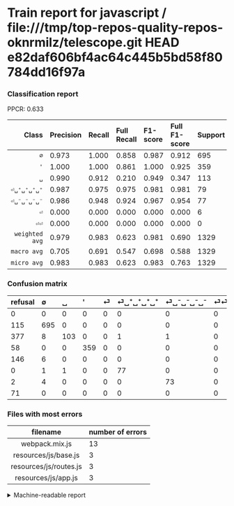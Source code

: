 # Train report for javascript / file:///tmp/top-repos-quality-repos-oknrmilz/telescope.git HEAD e82daf606bf4ac64c445b5bd58f80784dd16f97a

### Classification report

PPCR: 0.633

| Class | Precision | Recall | Full Recall | F1-score | Full F1-score | Support | Full Support | PPCR |
|------:|:----------|:-------|:------------|:---------|:---------|:--------|:-------------|:-----|
| `∅` | 0.973| 1.000| 0.858| 0.987| 0.912| 695| 810| 0.858 |
| `'` | 1.000| 1.000| 0.861| 1.000| 0.925| 359| 417| 0.861 |
| `␣` | 0.990| 0.912| 0.210| 0.949| 0.347| 113| 490| 0.231 |
| `⏎␣⁺␣⁺␣⁺␣⁺` | 0.987| 0.975| 0.975| 0.981| 0.981| 79| 79| 1.000 |
| `⏎␣⁻␣⁻␣⁻␣⁻` | 0.986| 0.948| 0.924| 0.967| 0.954| 77| 79| 0.975 |
| `⏎` | 0.000| 0.000| 0.000| 0.000| 0.000| 6| 152| 0.039 |
| `⏎⏎` | 0.000| 0.000| 0.000| 0.000| 0.000| 0| 71| 0.000 |
| `weighted avg` | 0.979| 0.983| 0.623| 0.981| 0.690| 1329| 2098| 0.633 |
| `macro avg` | 0.705| 0.691| 0.547| 0.698| 0.588| 1329| 2098| 0.633 |
| `micro avg` | 0.983| 0.983| 0.623| 0.983| 0.763| 1329| 2098| 0.633 |

### Confusion matrix

|refusal|  ∅| ␣| '| ⏎| ⏎␣⁺␣⁺␣⁺␣⁺| ⏎␣⁻␣⁻␣⁻␣⁻| ⏎⏎| 
|:---|:---|:---|:---|:---|:---|:---|:---|
|0 |0 |0 |0 |0 |0 |0 |0 |
|115 |695 |0 |0 |0 |0 |0 |0 |
|377 |8 |103 |0 |0 |1 |1 |0 |
|58 |0 |0 |359 |0 |0 |0 |0 |
|146 |6 |0 |0 |0 |0 |0 |0 |
|0 |1 |1 |0 |0 |77 |0 |0 |
|2 |4 |0 |0 |0 |0 |73 |0 |
|71 |0 |0 |0 |0 |0 |0 |0 |

### Files with most errors

| filename | number of errors|
|:----:|:-----|
| webpack.mix.js | 13 |
| resources/js/base.js | 3 |
| resources/js/routes.js | 3 |
| resources/js/app.js | 3 |

<details>
    <summary>Machine-readable report</summary>
```json
{
  "cl_report": {"\u0027": {"f1-score": 1.0, "precision": 1.0, "recall": 1.0, "support": 359}, "macro avg": {"f1-score": 0.6976575931104437, "precision": 0.7053485635418408, "recall": 0.6906057024477866, "support": 1329}, "micro avg": {"f1-score": 0.9834462001504891, "precision": 0.9834462001504891, "recall": 0.9834462001504891, "support": 1329}, "weighted avg": {"f1-score": 0.9810690529914649, "precision": 0.9792066988156484, "recall": 0.9834462001504891, "support": 1329}, "\u2205": {"f1-score": 0.9865152590489709, "precision": 0.9733893557422969, "recall": 1.0, "support": 695}, "\u23ce": {"f1-score": 0.0, "precision": 0.0, "recall": 0.0, "support": 6}, "\u23ce\u23ce": {"f1-score": 0.0, "precision": 0.0, "recall": 0.0, "support": 0}, "\u23ce\u2423\u207a\u2423\u207a\u2423\u207a\u2423\u207a": {"f1-score": 0.980891719745223, "precision": 0.9871794871794872, "recall": 0.9746835443037974, "support": 79}, "\u23ce\u2423\u207b\u2423\u207b\u2423\u207b\u2423\u207b": {"f1-score": 0.9668874172185431, "precision": 0.9864864864864865, "recall": 0.948051948051948, "support": 77}, "\u2423": {"f1-score": 0.9493087557603687, "precision": 0.9903846153846154, "recall": 0.911504424778761, "support": 113}},
  "cl_report_full": {"\u0027": {"f1-score": 0.9252577319587628, "precision": 1.0, "recall": 0.8609112709832134, "support": 417}, "macro avg": {"f1-score": 0.5884675221902933, "precision": 0.7053485635418408, "recall": 0.546839174455583, "support": 2098}, "micro avg": {"f1-score": 0.762766267872775, "precision": 0.9834462001504891, "recall": 0.622974261201144, "support": 2098}, "weighted avg": {"f1-score": 0.689905018347676, "precision": 0.8801970694038771, "recall": 0.622974261201144, "support": 2098}, "\u2205": {"f1-score": 0.9120734908136484, "precision": 0.9733893557422969, "recall": 0.8580246913580247, "support": 810}, "\u23ce": {"f1-score": 0.0, "precision": 0.0, "recall": 0.0, "support": 152}, "\u23ce\u23ce": {"f1-score": 0.0, "precision": 0.0, "recall": 0.0, "support": 71}, "\u23ce\u2423\u207a\u2423\u207a\u2423\u207a\u2423\u207a": {"f1-score": 0.980891719745223, "precision": 0.9871794871794872, "recall": 0.9746835443037974, "support": 79}, "\u23ce\u2423\u207b\u2423\u207b\u2423\u207b\u2423\u207b": {"f1-score": 0.954248366013072, "precision": 0.9864864864864865, "recall": 0.9240506329113924, "support": 79}, "\u2423": {"f1-score": 0.3468013468013468, "precision": 0.9903846153846154, "recall": 0.21020408163265306, "support": 490}},
  "ppcr": 0.6334604385128694
}
```
</details>
